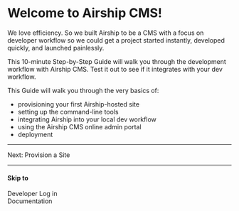 # Welcome to Airship CMS!

We love efficiency. So we built Airship to be a CMS with a focus on developer workflow so we could get a project started instantly, developed quickly, and launched painlessly. 

This 10-minute Step-by-Step Guide will walk you through the development workflow with Airship CMS. Test it out to see if it integrates with your dev workflow. 

This Guide will walk you through the very basics of:
- provisioning your first Airship-hosted site
- setting up the command-line tools
- integrating Airship into your local dev workflow
- using the Airship CMS online admin portal
- deployment

---

Next: Provision a Site

---

#### Skip to
Developer Log in  
Documentation
